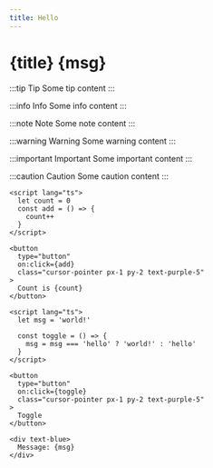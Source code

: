 ```yaml
---
title: Hello
---
```


<script>
  let msg = 'Sveltepress!'
</script>

# {title} {msg}

:::tip Tip
Some tip content
:::

:::info Info
Some info content
:::

:::note Note
Some note content
:::

:::warning Warning
Some warning content
:::

:::important Important
Some important content
:::

:::caution Caution
Some caution content
:::

```svelte live
<script lang="ts">
  let count = 0
  const add = () => {
    count++
  }
</script>

<button 
  type="button" 
  on:click={add} 
  class="cursor-pointer px-1 py-2 text-purple-5"
>
  Count is {count} 
</button>
```

```svelte live
<script lang="ts">
  let msg = 'world!'

  const toggle = () => {
    msg = msg === 'hello' ? 'world!' : 'hello'
  }
</script>

<button 
  type="button" 
  on:click={toggle} 
  class="cursor-pointer px-1 py-2 text-purple-5"
>
  Toggle
</button>

<div text-blue>
  Message: {msg}
</div>
```